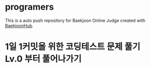 # programers
This is a auto push repository for Baekjoon Online Judge created with [BaekjoonHub](https://github.com/BaekjoonHub/BaekjoonHub).

# 1일 1커밋을 위한 코딩테스트 문제 풀기 Lv.0 부터 풀어나가기
